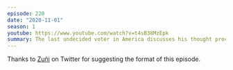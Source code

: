 ```yaml
---
episode: 220
date: "2020-11-01"
season: 1
youtube: https://www.youtube.com/watch?v=t4sB38MzEpk
summary: The last undecided voter in America discusses his thought process
---
```

Thanks to [Zuñi](https://twitter.com/ActPeacefully/status/1321656187033591810) on Twitter for suggesting the format of this episode.
